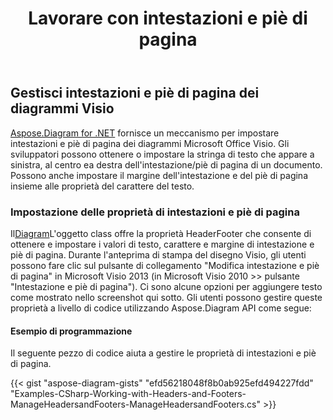 ﻿---
title: Lavorare con intestazioni e piè di pagina
type: docs
weight: 140
url: /it/net/working-with-headers-and-footers/
description: Questa sezione spiega come impostare intestazioni e piè di pagina di Microsoft Office Visio con Aspose.Diagram.
---
## **Gestisci intestazioni e piè di pagina dei diagrammi Visio**
[Aspose.Diagram for .NET](https://products.aspose.com/diagram/net/) fornisce un meccanismo per impostare intestazioni e piè di pagina dei diagrammi Microsoft Office Visio. Gli sviluppatori possono ottenere o impostare la stringa di testo che appare a sinistra, al centro ea destra dell'intestazione/piè di pagina di un documento. Possono anche impostare il margine dell'intestazione e del piè di pagina insieme alle proprietà del carattere del testo.
### **Impostazione delle proprietà di intestazioni e piè di pagina**
 Il[Diagram](http://www.aspose.com/api/net/diagram/aspose.diagram/diagram)L'oggetto class offre la proprietà HeaderFooter che consente di ottenere e impostare i valori di testo, carattere e margine di intestazione e piè di pagina. Durante l'anteprima di stampa del disegno Visio, gli utenti possono fare clic sul pulsante di collegamento "Modifica intestazione e piè di pagina" in Microsoft Visio 2013 (in Microsoft Visio 2010 >> pulsante "Intestazione e piè di pagina"). Ci sono alcune opzioni per aggiungere testo come mostrato nello screenshot qui sotto. Gli utenti possono gestire queste proprietà a livello di codice utilizzando Aspose.Diagram API come segue:
#### **Esempio di programmazione**
Il seguente pezzo di codice aiuta a gestire le proprietà di intestazioni e piè di pagina.

{{< gist "aspose-diagram-gists" "efd56218048f8b0ab925efd494227fdd" "Examples-CSharp-Working-with-Headers-and-Footers-ManageHeadersandFooters-ManageHeadersandFooters.cs" >}}
